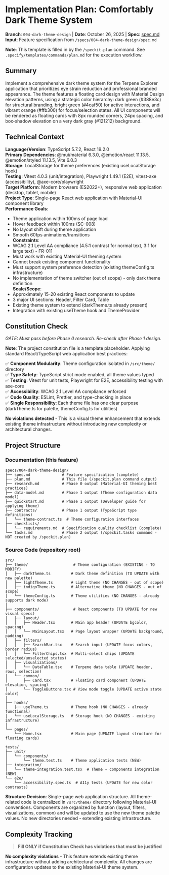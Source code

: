 # Implementation Plan: Comfortably Dark Theme System

**Branch**: `004-dark-theme-design` | **Date**: October 26, 2025 | **Spec**: [spec.md](./spec.md)  
**Input**: Feature specification from `/specs/004-dark-theme-design/spec.md`

**Note**: This template is filled in by the `/speckit.plan` command. See `.specify/templates/commands/plan.md` for the execution workflow.

## Summary

Implement a comprehensive dark theme system for the Terpene Explorer application that prioritizes eye strain reduction and professional branded appearance. The theme features a floating card design with Material Design elevation patterns, using a strategic color hierarchy: dark green (#388e3c) for structural branding, bright green (#4caf50) for active interactions, and vibrant orange (#ffb300) for focus/selection states. All UI components will be rendered as floating cards with 8px rounded corners, 24px spacing, and box-shadow elevation on a very dark gray (#121212) background.

## Technical Context

**Language/Version**: TypeScript 5.7.2, React 19.2.0  
**Primary Dependencies**: @mui/material 6.3.0, @emotion/react 11.13.5, @emotion/styled 11.13.5, Vite 6.0.3  
**Storage**: LocalStorage for theme preferences (existing useLocalStorage hook)  
**Testing**: Vitest 4.0.3 (unit/integration), Playwright 1.49.1 (E2E), vitest-axe (accessibility), @axe-core/playwright  
**Target Platform**: Modern browsers (ES2022+), responsive web application (desktop, tablet, mobile)  
**Project Type**: Single-page React web application with Material-UI component library  
**Performance Goals**: 
- Theme application within 100ms of page load
- Hover feedback within 100ms (SC-008)
- No layout shift during theme application
- Smooth 60fps animations/transitions  
**Constraints**: 
- WCAG 2.1 Level AA compliance (4.5:1 contrast for normal text, 3:1 for large text) - FR-011
- Must work with existing Material-UI theming system
- Cannot break existing component functionality
- Must support system preference detection (existing themeConfig.ts infrastructure)
- No implementation of theme switcher (out of scope) - only dark theme definition  
**Scale/Scope**: 
- Approximately 15-20 existing React components to update
- 3 major UI sections: Header, Filter Card, Table
- Existing theme system to extend (darkTheme.ts already present)
- Integration with existing useTheme hook and ThemeProvider

## Constitution Check

_GATE: Must pass before Phase 0 research. Re-check after Phase 1 design._

**Note**: The project constitution file is a template placeholder. Applying standard React/TypeScript web application best practices:

✅ **Component Modularity**: Theme configuration isolated in `/src/theme/` directory  
✅ **Type Safety**: TypeScript strict mode enabled, all theme values typed  
✅ **Testing**: Vitest for unit tests, Playwright for E2E, accessibility testing with axe-core  
✅ **Accessibility**: WCAG 2.1 Level AA compliance enforced  
✅ **Code Quality**: ESLint, Prettier, and type-checking in place  
✅ **Single Responsibility**: Each theme file has one clear purpose (darkTheme.ts for palette, themeConfig.ts for utilities)  

**No violations detected** - This is a visual theme enhancement that extends existing theme infrastructure without introducing new complexity or architectural changes.

## Project Structure

### Documentation (this feature)

```text
specs/004-dark-theme-design/
├── spec.md              # Feature specification (complete)
├── plan.md              # This file (/speckit.plan command output)
├── research.md          # Phase 0 output (Material-UI theming best practices)
├── data-model.md        # Phase 1 output (Theme configuration data model)
├── quickstart.md        # Phase 1 output (Developer guide for applying theme)
├── contracts/           # Phase 1 output (TypeScript type definitions)
│   └── theme-contract.ts  # Theme configuration interfaces
├── checklists/
│   └── requirements.md  # Specification quality checklist (complete)
└── tasks.md             # Phase 2 output (/speckit.tasks command - NOT created by /speckit.plan)
```

### Source Code (repository root)

```text
src/
├── theme/                    # Theme configuration (EXISTING - TO MODIFY)
│   ├── darkTheme.ts         # Dark theme definition (TO UPDATE with new palette)
│   ├── lightTheme.ts        # Light theme (NO CHANGES - out of scope)
│   ├── indigoTheme.ts       # Alternative theme (NO CHANGES - out of scope)
│   └── themeConfig.ts       # Theme utilities (NO CHANGES - already supports dark mode)
│
├── components/               # React components (TO UPDATE for new visual specs)
│   ├── layout/
│   │   ├── Header.tsx       # Main app header (UPDATE bgcolor, spacing)
│   │   └── MainLayout.tsx   # Page layout wrapper (UPDATE background, padding)
│   ├── filters/
│   │   ├── SearchBar.tsx    # Search input (UPDATE focus colors, border radius)
│   │   └── FilterChips.tsx  # Multi-select chips (UPDATE selected/unselected states)
│   ├── visualizations/
│   │   └── DataTable.tsx    # Terpene data table (UPDATE header, rows, selection)
│   └── common/
│       ├── Card.tsx         # Floating card component (UPDATE elevation, spacing)
│       └── ToggleButtons.tsx # View mode toggle (UPDATE active state color)
│
├── hooks/
│   ├── useTheme.ts          # Theme hook (NO CHANGES - already functional)
│   └── useLocalStorage.ts   # Storage hook (NO CHANGES - existing infrastructure)
│
└── pages/
    └── Home.tsx             # Main page (UPDATE layout structure for floating cards)

tests/
├── unit/
│   └── components/
│       └── theme.test.ts    # Theme application tests (NEW)
├── integration/
│   └── theme-integration.test.tsx  # Theme + components integration (NEW)
└── e2e/
    └── accessibility.spec.ts  # A11y tests (UPDATE for new color contrasts)
```

**Structure Decision**: Single-page web application structure. All theme-related code is centralized in `/src/theme/` directory following Material-UI conventions. Components are organized by function (layout, filters, visualizations, common) and will be updated to use the new theme palette values. No new directories needed - extending existing infrastructure.

## Complexity Tracking

> **Fill ONLY if Constitution Check has violations that must be justified**

**No complexity violations** - This feature extends existing theme infrastructure without adding architectural complexity. All changes are configuration updates to the existing Material-UI theme system.
